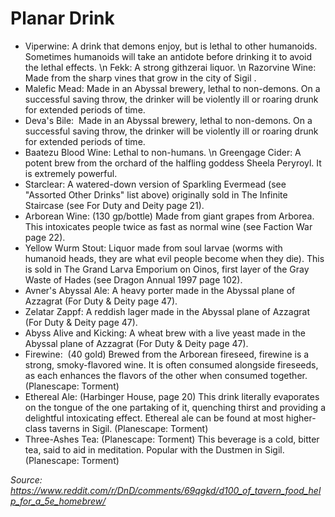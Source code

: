 # Planar Drink


- Viperwine: A drink that demons enjoy, but is lethal to other humanoids. Sometimes humanoids will take an antidote before drinking it to avoid the lethal effects. \n Fekk: A strong githzerai liquor. \n Razorvine Wine: Made from the sharp vines that grow in the city of Sigil . 
- Malefic Mead: Made in an Abyssal brewery, lethal to non-demons. On a successful saving throw, the drinker will be violently ill or roaring drunk for extended periods of time. 
- Deva's Bile:  Made in an Abyssal brewery, lethal to non-demons. On a successful saving throw, the drinker will be violently ill or roaring drunk for extended periods of time. 
- Baatezu Blood Wine: Lethal to non-humans. \n Greengage Cider: A potent brew from the orchard of the halfling goddess Sheela Peryroyl. It is extremely powerful. 
- Starclear: A watered-down version of Sparkling Evermead (see "Assorted Other Drinks" list above) originally sold in The Infinite Staircase (see For Duty and Deity page 21).  
- Arborean Wine: (130 gp/bottle) Made from giant grapes from Arborea. This intoxicates people twice as fast as normal wine (see Faction War page 22).  
- Yellow Wurm Stout: Liquor made from soul larvae (worms with humanoid heads, they are what evil people become when they die). This is sold in The Grand Larva Emporium on Oinos, first layer of the Gray Waste of Hades (see Dragon Annual 1997 page 102).  
- Avner's Abyssal Ale: A heavy porter made in the Abyssal plane of Azzagrat (For Duty & Deity page 47). 
- Zelatar Zappf: A reddish lager made in the Abyssal plane of Azzagrat (For Duty & Deity page 47). 
- Abyss Alive and Kicking: A wheat brew with a live yeast made in the Abyssal plane of Azzagrat (For Duty & Deity page 47). 
- Firewine:  (40 gold) Brewed from the Arborean fireseed, firewine is a strong, smoky-flavored wine. It is often consumed alongside fireseeds, as each enhances the flavors of the other when consumed together. (Planescape: Torment) 
- Ethereal Ale: (Harbinger House, page 20) This drink literally evaporates on the tongue of the one partaking of it, quenching thirst and providing a delightful intoxicating effect. Ethereal ale can be found at most higher-class taverns in Sigil. (Planescape: Torment) 
- Three-Ashes Tea: (Planescape: Torment) This beverage is a cold, bitter tea, said to aid in meditation. Popular with the Dustmen in Sigil. (Planescape: Torment)

*Source: https://www.reddit.com/r/DnD/comments/69qgkd/d100_of_tavern_food_help_for_a_5e_homebrew/*